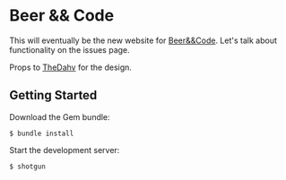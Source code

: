 # Beer && Code

This will eventually be the new website for [Beer&&Code][bandc]. Let's talk about functionality on the issues page.

Props to [TheDahv][props] for the design.

  [bandc]: http://beerandcode.org
  [props]: https://github.com/TheDahv

## Getting Started

Download the Gem bundle:  

    $ bundle install

Start the development server:  

    $ shotgun